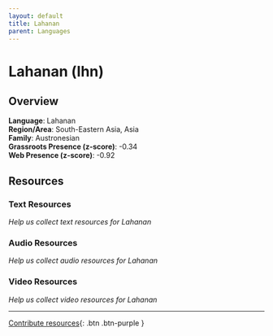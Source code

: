 ```yaml
---
layout: default
title: Lahanan
parent: Languages
---
```


# Lahanan (lhn)

## Overview

**Language**: Lahanan  
**Region/Area**: South-Eastern Asia, Asia  
**Family**: Austronesian  
**Grassroots Presence (z-score)**: -0.34  
**Web Presence (z-score)**: -0.92  

## Resources

### Text Resources
*Help us collect text resources for Lahanan*

### Audio Resources
*Help us collect audio resources for Lahanan*

### Video Resources
*Help us collect video resources for Lahanan*

---

[Contribute resources](https://forms.office.com/e/1SfLJx3u1r){: .btn .btn-purple }
